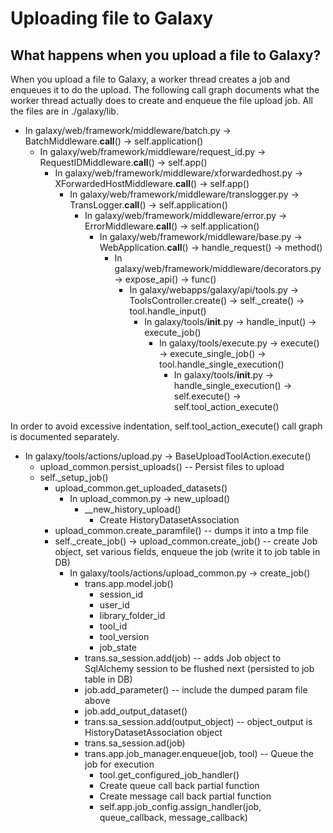 # Uploading file to Galaxy

## What happens when you upload a file to Galaxy?

When you upload a file to Galaxy, a worker thread creates a job and enqueues it to do the upload. The following call graph documents what the worker thread actually does to create and enqueue the file upload job. All the files are in ./galaxy/lib.

* In galaxy/web/framework/middleware/batch.py -> BatchMiddleware.__call__() -> self.application()
  * In galaxy/web/framework/middleware/request_id.py -> RequestIDMiddleware.__call__() -> self.app()
    * In galaxy/web/framework/middleware/xforwardedhost.py -> XForwardedHostMiddleware.__call__() -> self.app()
      * In galaxy/web/framework/middleware/translogger.py -> TransLogger.__call__() -> self.application()
        * In galaxy/web/framework/middleware/error.py -> ErrorMiddleware.__call__() ->  self.application()
          * In galaxy/web/framework/middleware/base.py -> WebApplication.__call__() -> handle_request() -> method()
            * In galaxy/web/framework/middleware/decorators.py -> expose_api() -> func()
              * In galaxy/webapps/galaxy/api/tools.py -> ToolsController.create() -> self._create() -> tool.handle_input()
                * In galaxy/tools/__init__.py -> handle_input() -> execute_job()
                  * In galaxy/tools/execute.py -> execute() -> execute_single_job() -> tool.handle_single_execution()
                    * In galaxy/tools/__init__.py -> handle_single_execution() -> self.execute() -> self.tool_action_execute()  

In order to avoid excessive indentation, self.tool_action_execute() call graph is documented separately.  

* In galaxy/tools/actions/upload.py -> BaseUploadToolAction.execute()  
  * upload_common.persist_uploads() -- Persist files to upload
  * self._setup_job()
    * upload_common.get_uploaded_datasets()
      * In upload_common.py -> new_upload()
        * __new_history_upload()
          * Create HistoryDatasetAssociation
    * upload_common.create_paramfile() -- dumps it into a tmp file
    * self._create_job() -> upload_common.create_job() -- create Job object, set various fields, enqueue the job (write it to job table in DB)
      * In galaxy/tools/actions/upload_common.py -> create_job()
        * trans.app.model.job()
          * session_id
          * user_id
          * library_folder_id
          * tool_id
          * tool_version
          * job_state
        * trans.sa_session.add(job) -- adds Job object to SqlAlchemy session to be flushed next (persisted to job table in DB) 
        * job.add_parameter() -- include the dumped param file above
        * job.add_output_dataset()
        * trans.sa_session.add(output_object) -- object_output is HistoryDatasetAssociation object
        * trans.sa_session.ad(job)
        * trans.app.job_manager.enqueue(job, tool) -- Queue the job for execution  
          * tool.get_configured_job_handler()
          * Create queue call back partial function
          * Create message call back partial function
          * self.app.job_config.assign_handler(job, queue_callback, message_callback)